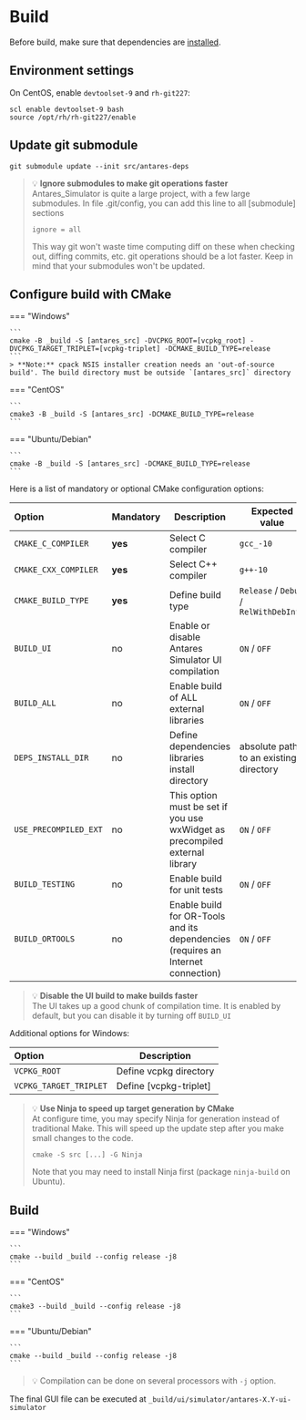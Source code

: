 # Build
Before build, make sure that dependencies are [installed](2-Dependencies-install.md).

## Environment settings
On CentOS, enable `devtoolset-9` and `rh-git227`:
```
scl enable devtoolset-9 bash
source /opt/rh/rh-git227/enable
```
## Update git submodule
```
git submodule update --init src/antares-deps
```
> 💡 **Ignore submodules to make git operations faster**  
> Antares_Simulator is quite a large project, with a few large submodules. In file .git/config, you can add this line to all [submodule] sections
> ```
> ignore = all
> ```
> This way git won't waste time computing diff on these when checking out, diffing commits, etc. git operations should be a lot faster. 
> Keep in mind that your submodules won't be updated.

## Configure build with CMake
=== "Windows"

    ```
    cmake -B _build -S [antares_src] -DVCPKG_ROOT=[vcpkg_root] -DVCPKG_TARGET_TRIPLET=[vcpkg-triplet] -DCMAKE_BUILD_TYPE=release
    ```
    > **Note:** cpack NSIS installer creation needs an 'out-of-source build'. The build directory must be outside `[antares_src]` directory

=== "CentOS"

    ```
    cmake3 -B _build -S [antares_src] -DCMAKE_BUILD_TYPE=release
    ```
=== "Ubuntu/Debian"

    ```
    cmake -B _build -S [antares_src] -DCMAKE_BUILD_TYPE=release
    ```

Here is a list of mandatory or optional CMake configuration options:

| Option                | Mandatory | Description                                                                      | Expected value                         | Default value                                             |
|:----------------------|-----------|----------------------------------------------------------------------------------|----------------------------------------|-----------------------------------------------------------|
| `CMAKE_C_COMPILER`    | **yes**   | Select C compiler                                                                | `gcc_-10`                               |                                                           |
| `CMAKE_CXX_COMPILER`  | **yes**   | Select C++ compiler                                                              | `g++-10`                               |                                                           |
| `CMAKE_BUILD_TYPE`    | **yes**   | Define build type                                                                | `Release` / `Debug` / `RelWithDebInfo` |                                                           |
| `BUILD_UI`            | no        | Enable or disable Antares Simulator UI compilation                               | `ON` / `OFF`                           | `ON`                                                      |
| `BUILD_ALL`           | no        | Enable build of ALL external libraries                                           | `ON` / `OFF`                           | `OFF`                                                     |
| `DEPS_INSTALL_DIR`    | no        | Define dependencies libraries install directory                                  | absolute path to an existing directory | `<antares_checkout_dir>/../rte-antares-deps-<build_type>` |
| `USE_PRECOMPILED_EXT` | no        | This option must be set if you use wxWidget as precompiled external library      | `ON` / `OFF`                           | `OFF`                                                     |
| `BUILD_TESTING`       | no        | Enable build for unit tests                                                      | `ON` / `OFF`                           | `OFF`                                                     |
| `BUILD_ORTOOLS`       | no        | Enable build for OR-Tools and its dependencies (requires an Internet connection) | `ON` / `OFF`                           | `OFF`                                                     |

> 💡 **Disable the UI build to make builds faster**  
> The UI takes up a good chunk of compilation time. It is enabled by default, but you can disable it by turning off `BUILD_UI`

Additional options for Windows:  

| Option                 | Description            |
|:-----------------------|------------------------|
| `VCPKG_ROOT`           | Define vcpkg directory |
| `VCPKG_TARGET_TRIPLET` | Define [vcpkg-triplet] |

> 💡 **Use Ninja to speed up target generation by CMake**  
> At configure time, you may specify Ninja for generation instead of traditional Make. This will speed up the update 
> step after you make small changes to the code.
> ```
> cmake -S src [...] -G Ninja
> ```
> Note that you may need to install Ninja first (package `ninja-build` on Ubuntu).

## Build
=== "Windows"

    ```
    cmake --build _build --config release -j8
    ```
=== "CentOS"

    ```
    cmake3 --build _build --config release -j8
    ```
=== "Ubuntu/Debian"

    ```
    cmake --build _build --config release -j8
    ```

> 💡 Compilation can be done on several processors with `-j` option.
  

The final GUI file can be executed at `_build/ui/simulator/antares-X.Y-ui-simulator`
